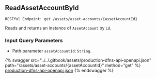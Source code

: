 
## ReadAssetAccountById
`RESTful Endpoint: get /assets/asset-accounts/{assetAccountId}`

Reads and returns an instance of `AssetAccount` by `id`.



### Input Query Parameters
* Path parameter `assetAccountId`: `String`.  
  


{% swagger src="../../.gitbook/assets/production-dfns-api-openapi.json" path="/assets/asset-accounts/{assetAccountId}" method="get" %}
[production-dfns-api-openapi.json](../../.gitbook/assets/production-dfns-api-openapi.json)
{% endswagger %}
